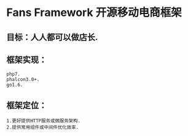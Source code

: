 Fans Framework 开源移动电商框架
========

## 目标：人人都可以做店长.

## 框架实现：
    php7.
    phalcon3.0+.
    go1.6.
    
## 框架定位：
    1.更好提供HTTP服务或微服务架构.
    2.提供常用组件或中间件优化效率.

  

